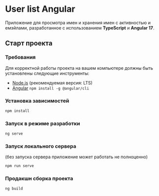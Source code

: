 # User list Angular

Приложение для просмотра имен и хранения имен с активностью и емэйлами, разработанное с
использованием **TypeScript** и **Angular 17**.

## Старт проекта

### Требования

Для корректной работы проекта на вашем компьютере должны быть установлены следующие инструменты:

- [Node.js](https://nodejs.org/en/) (рекомендуемая версия: LTS)
- [Angular](https://angular.dev)
  ```npm install -g @angular/cli```

### Установка зависимостей

```bash
npm install
```

### Запуск в режиме разработки

```bash
ng serve
 ```

### Запуск локального сервера
(без запуска сервера приложение может работать не полноценно)

```bash
npm run serve
 ```

### Продакшн сборка проекта

```bash
ng build
 ```
